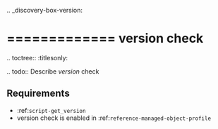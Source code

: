 .. _discovery-box-version:

=============
version check
=============

.. toctree::
    :titlesonly:

.. todo::
    Describe *version* check

Requirements
------------
* :ref:`script-get_version`
* version check is enabled in :ref:`reference-managed-object-profile`
